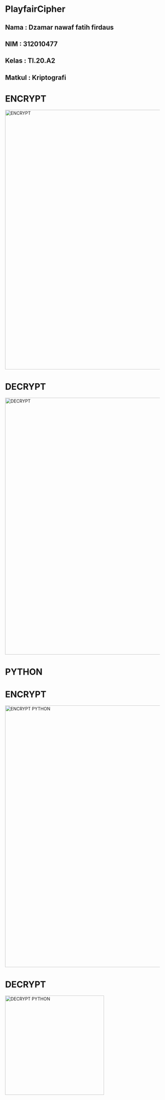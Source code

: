 # PlayfairCipher

## Nama   : Dzamar nawaf fatih firdaus
## NIM    : 312010477
## Kelas  : TI.20.A2
## Matkul : Kriptografi

# ENCRYPT
<img width="842" alt="ENCRYPT" src="https://user-images.githubusercontent.com/73053784/198971393-504118de-aea8-434b-bff4-9ffb6034308a.png">

# DECRYPT
<img width="833" alt="DECRYPT" src="https://user-images.githubusercontent.com/73053784/198971428-dfe4e9c1-d388-4445-96e4-8d6fe5f6deb3.png">

# PYTHON
# ENCRYPT
<img width="849" alt="ENCRYPT PYTHON" src="https://user-images.githubusercontent.com/73053784/199761957-e48d1e58-6218-434b-892a-a39bf9ad0406.png">

# DECRYPT
<img width="322" alt="DECRYPT PYTHON" src="https://user-images.githubusercontent.com/73053784/199762015-f0e5b0e4-d7a6-433e-97cd-d23fbed1c7ad.png">

